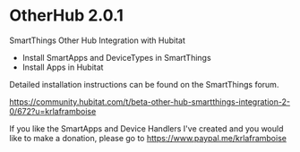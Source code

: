 # OtherHub 2.0.1
SmartThings Other Hub Integration with Hubitat

* Install SmartApps and DeviceTypes in SmartThings
* Install Apps in Hubitat

Detailed installation instructions can be found on the SmartThings forum.

https://community.hubitat.com/t/beta-other-hub-smartthings-integration-2-0/672?u=krlaframboise


If you like the SmartApps and Device Handlers I've created and you would like to make a donation, please go to https://www.paypal.me/krlaframboise
